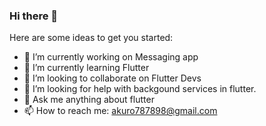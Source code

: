 ### Hi there 👋

Here are some ideas to get you started:

- 🔭 I’m currently working on Messaging app
- 🌱 I’m currently learning Flutter
- 👯 I’m looking to collaborate on Flutter Devs
- 🤔 I’m looking for help with backgound services in flutter.
- 💬 Ask me anything about flutter
- 📫 How to reach me: akuro787898@gmail.com



